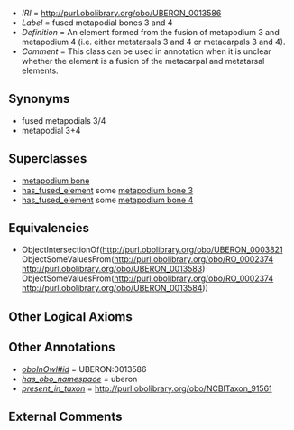  * *IRI* = http://purl.obolibrary.org/obo/UBERON_0013586
 * *Label* = fused metapodial bones 3 and 4
 * *Definition* = An element formed from the fusion of metapodium 3 and metapodium 4 (i.e. either metatarsals 3 and 4 or metacarpals 3 and 4).
 * *Comment* = This class can be used in annotation when it is unclear whether the element is a fusion of the metacarpal and metatarsal elements.

## Synonyms

 * fused metapodials 3/4
 * metapodial 3+4

## Superclasses

 * [metapodium bone](../../UBERON/21/UBERON_0003821.md)
 * [has_fused_element](../../RO/74/RO_0002374.md) some [metapodium bone 3](../../UBERON/83/UBERON_0013583.md)
 * [has_fused_element](../../RO/74/RO_0002374.md) some [metapodium bone 4](../../UBERON/84/UBERON_0013584.md)

## Equivalencies

 * ObjectIntersectionOf(<http://purl.obolibrary.org/obo/UBERON_0003821> ObjectSomeValuesFrom(<http://purl.obolibrary.org/obo/RO_0002374> <http://purl.obolibrary.org/obo/UBERON_0013583>) ObjectSomeValuesFrom(<http://purl.obolibrary.org/obo/RO_0002374> <http://purl.obolibrary.org/obo/UBERON_0013584>))

## Other Logical Axioms


## Other Annotations

 * *[oboInOwl#id](../../id/oboInOwl#id.md)* = UBERON:0013586
 * *[has_obo_namespace](../../ce/oboInOwl#hasOBONamespace.md)* = uberon
 * *[present_in_taxon](../../core#present/on/core#present_in_taxon.md)* = http://purl.obolibrary.org/obo/NCBITaxon_91561

## External Comments

